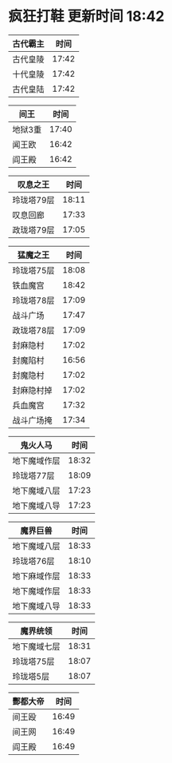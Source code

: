 # 疯狂打鞋 更新时间 18:42

| 古代霸主   | 时间    |
|--------|-------|
| 古代皇陵 | 17:42 |
| 十代皇陵 | 17:42 |
| 古代皇陆 | 17:42 |

| 间王   | 时间    |
|--------|-------|
| 地狱3重 | 17:40 |
| 闻王欧 | 16:42 |
| 阎王殿 | 16:42 |

| 叹息之王   | 时间    |
|--------|-------|
| 玲珑塔79层 | 18:11 |
| 叹息回廊 | 17:33 |
| 政珑塔79层 | 17:05 |

| 猛魔之王   | 时间    |
|--------|-------|
| 玲珑塔75层 | 18:08 |
| 铁血魔宫 | 18:42 |
| 玲珑塔78层 | 17:09 |
| 战斗广场 | 17:47 |
| 政珑塔78层 | 17:09 |
| 封麻隐村 | 17:02 |
| 封魔陷村 | 16:56 |
| 封魔隐村 | 17:02 |
| 封麻隐村掉 | 17:02 |
| 兵血魔宫 | 17:32 |
| 战斗广场掩 | 17:34 |

| 鬼火人马   | 时间    |
|--------|-------|
| 地下魔域作层 | 18:32 |
| 玲珑塔77层 | 18:09 |
| 地下魔域八层 | 17:23 |
| 地下魔域八导 | 17:23 |

| 魔界巨兽   | 时间    |
|--------|-------|
| 地下魔域八层 | 18:33 |
| 玲珑塔76层 | 18:10 |
| 地下麻域作层 | 18:33 |
| 地下魔域作层 | 18:33 |
| 地下魔域八导 | 18:33 |

| 魔界统领   | 时间    |
|--------|-------|
| 地下魔域七层 | 18:31 |
| 玲珑塔75层 | 18:07 |
| 玲珑塔5层 | 18:07 |

| 酆都大帝   | 时间    |
|--------|-------|
| 间王殴 | 16:49 |
| 间王网 | 16:49 |
| 阎王殿 | 16:49 |